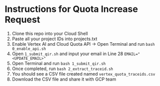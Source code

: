 # Instructions for Quota Increase Request
1. Clone this repo into your Cloud Shell
2. Paste all your project IDs into projects.txt
3. Enable Vertex AI and Cloud Quota API -> Open Terminal and run ```bash 0_enable_api.sh```
5. Open ```1_submit_qir.sh``` and input your email in Line 28 ```EMAIL="<UPDATE_EMAIL>"```
6. Open Terminal and run ```bash 1_submit_qir.sh```
7. Once completed, run ```bash 2_extract_traceid.sh```
8. You should see a CSV file created named ```vertex_quota_traceids.csv```
9. Download the CSV file and share it with GCP team
